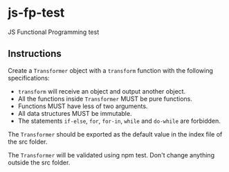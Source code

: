 # js-fp-test

JS Functional Programming test

## Instructions

Create a `Transformer` object with a `transform` function with the following specifications:

* `transform` will receive an object and output another object.
* All the functions inside `Transformer` MUST be pure functions.
* Functions MUST have less of two arguments.
* All data structures MUST be immutable.
* The statements `if-else`, `for`, `for-in`, `while` and `do-while` are forbidden.

The `Transformer` should be exported as the default value in the index file of the src folder.

The `Transformer` will be validated using npm test. Don't change anything outside the src folder.